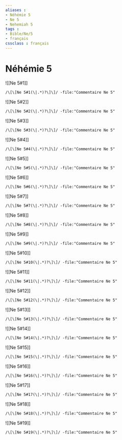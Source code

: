 ```yaml
---
aliases : 
- Néhémie 5
- Ne 5
- Nehemiah 5
tags : 
- Bible/Ne/5
- français
cssclass : français
---
```


# Néhémie 5

![[Ne 5#1]]

```query
/\[\[Ne 5#1(\|.*)?\]\]/ -file:"Commentaire Ne 5"
```

![[Ne 5#2]]

```query
/\[\[Ne 5#2(\|.*)?\]\]/ -file:"Commentaire Ne 5"
```

![[Ne 5#3]]

```query
/\[\[Ne 5#3(\|.*)?\]\]/ -file:"Commentaire Ne 5"
```

![[Ne 5#4]]

```query
/\[\[Ne 5#4(\|.*)?\]\]/ -file:"Commentaire Ne 5"
```

![[Ne 5#5]]

```query
/\[\[Ne 5#5(\|.*)?\]\]/ -file:"Commentaire Ne 5"
```

![[Ne 5#6]]

```query
/\[\[Ne 5#6(\|.*)?\]\]/ -file:"Commentaire Ne 5"
```

![[Ne 5#7]]

```query
/\[\[Ne 5#7(\|.*)?\]\]/ -file:"Commentaire Ne 5"
```

![[Ne 5#8]]

```query
/\[\[Ne 5#8(\|.*)?\]\]/ -file:"Commentaire Ne 5"
```

![[Ne 5#9]]

```query
/\[\[Ne 5#9(\|.*)?\]\]/ -file:"Commentaire Ne 5"
```

![[Ne 5#10]]

```query
/\[\[Ne 5#10(\|.*)?\]\]/ -file:"Commentaire Ne 5"
```

![[Ne 5#11]]

```query
/\[\[Ne 5#11(\|.*)?\]\]/ -file:"Commentaire Ne 5"
```

![[Ne 5#12]]

```query
/\[\[Ne 5#12(\|.*)?\]\]/ -file:"Commentaire Ne 5"
```

![[Ne 5#13]]

```query
/\[\[Ne 5#13(\|.*)?\]\]/ -file:"Commentaire Ne 5"
```

![[Ne 5#14]]

```query
/\[\[Ne 5#14(\|.*)?\]\]/ -file:"Commentaire Ne 5"
```

![[Ne 5#15]]

```query
/\[\[Ne 5#15(\|.*)?\]\]/ -file:"Commentaire Ne 5"
```

![[Ne 5#16]]

```query
/\[\[Ne 5#16(\|.*)?\]\]/ -file:"Commentaire Ne 5"
```

![[Ne 5#17]]

```query
/\[\[Ne 5#17(\|.*)?\]\]/ -file:"Commentaire Ne 5"
```

![[Ne 5#18]]

```query
/\[\[Ne 5#18(\|.*)?\]\]/ -file:"Commentaire Ne 5"
```

![[Ne 5#19]]

```query
/\[\[Ne 5#19(\|.*)?\]\]/ -file:"Commentaire Ne 5"
```

